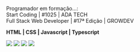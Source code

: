<p align="left">
Programador em formação...:<br> 
   Start Coding | #1025 | ADA TECH<br>
   Full Stack Web Developer  | #17ª Edição | GROWDEV
</p>
<p align="left">
   <strong> HTML | CSS | Javascript | Typescript </strong
</p>
<p align="left">
  <a href="jo.lsteffen@gmail.com">
  <img src="https://img.shields.io/badge/-Gmail-FF0000?style=flat-square&labelColor=FF0000&logo=gmail&logoColor=white&link=LINK-DO-SEU-EMAIL" /></a>
  <a href="https://www.linkedin.com/in/joel-steffen-80560a182/" alt="Linkedin">
  <img src="https://img.shields.io/badge/-Linkedin-0e76a8?style=flat-square&logo=Linkedin&logoColor=white&link=LINK-DO-SEU-LINKEDIN" /></a>
  <a href="https://api.whatsapp.com/send?phone=5551996796332" alt="WhatsApp">
  <img src="https://img.shields.io/badge/-WhatsApp-25d366?style=flat-square&labelColor=25d366&logo=whatsapp&logoColor=white&link=API-DO-SEU-WHATSAPP"/></a>
  <a href="https://www.instagram.com/jojosteffen/" alt="Instagram">
  <img src="https://img.shields.io/badge/-Instagram-DF0174?style=flat-square&labelColor=DF0174&logo=instagram&logoColor=white&link=LINK-DO-SEU-INSTAGRAM"/></a>
</p>  
